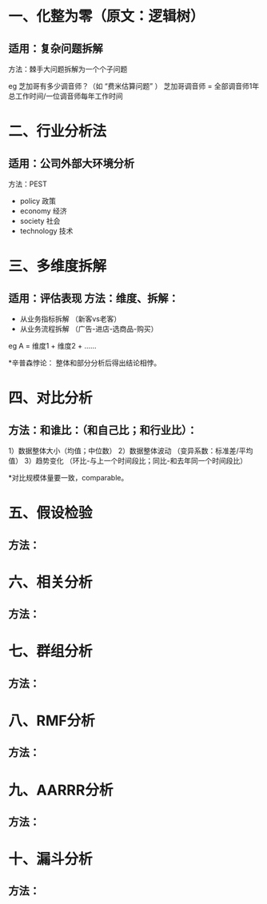 一、化整为零（原文：逻辑树）
====

适用：复杂问题拆解
--

方法：棘手大问题拆解为一个个子问题

eg 芝加哥有多少调音师？（如 “费米估算问题” ）
   芝加哥调音师 = 全部调音师1年总工作时间/一位调音师每年工作时间
   
二、行业分析法
====

适用：公司外部大环境分析
----
方法：PEST 
* policy 政策
* economy 经济
* society 社会
* technology 技术
         
三、多维度拆解
====

适用：评估表现
方法：维度、拆解：
---
 - 从业务指标拆解 （新客vs老客）
 - 从业务流程拆解 （广告-进店-选商品-购买）

eg A = 维度1 + 维度2 + ……

*辛普森悖论： 整体和部分分析后得出结论相悖。

四、对比分析
====
方法：和谁比：（和自己比；和行业比）：
--
1）数据整体大小（均值；中位数）
2）数据整体波动 （变异系数：标准差/平均值）
3）趋势变化 （环比-与上一个时间段比；同比-和去年同一个时间段比）

*对比规模体量要一致，comparable。


五、假设检验
====
方法：
--




六、相关分析
====
方法：
--




七、群组分析
====
方法：
--




八、RMF分析
====
方法：
--



九、AARRR分析
====
方法：
--





十、漏斗分析
====
方法：
--











